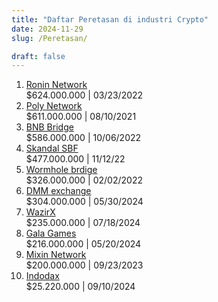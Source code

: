 ```yaml
---
title: "Daftar Peretasan di industri Crypto"
date: 2024-11-29
slug: /Peretasan/

draft: false
---
```


1. [Ronin Network](https://bitpaus.com/kronologi-peretasan-ronin-network/)  
   $624.000.000 | 03/23/2022
2. [Poly Network](https://bitpaus.com/kronologi-peretasan-polynetwork/)  
   $611.000.000 | 08/10/2021
3. [BNB Bridge](https://bitpaus.com/kronologi-peretasan-binance/)  
   $586.000.000 | 10/06/2022
4. [Skandal SBF](https://bitpaus.com/skandal-sbf-dan-keruntuhan-ftx/)  
   $477.000.000 | 11/12/22
5. [Wormhole brdige](https://bitpaus.com/kronologi-peretasan-wormhole/)  
   $326.000.000 | 02/02/2022
6. [DMM exchange](https://bitpaus.com/kronologi-peretasan-crypto-dmm/)  
   $304.000.000 | 05/30/2024
7. [WazirX](https://bitpaus.com/kronologi-peretasan-wazirx/)  
   $235.000.000 | 07/18/2024
8. [Gala Games](https://bitpaus.com/kronologi-peretasan-gala-games/)  
   $216.000.000 | 05/20/2024
9. [Mixin Network](https://bitpaus.com/kronologiperetasan-mixin-network/)  
   $200.000.000 | 09/23/2023
10. [Indodax](https://bitpaus.com/kronologiperetasan-indodax/)  
    $25.220.000 | 09/10/2024
